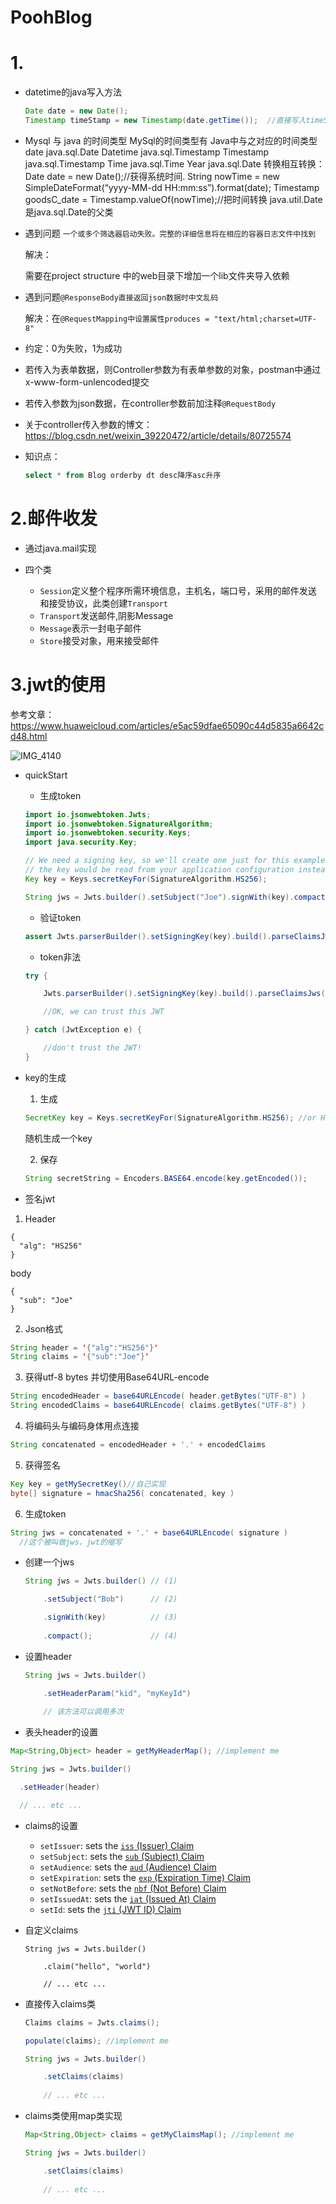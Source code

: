 # PoohBlog

# 1.

- datetime的java写入方法

  ```java
  Date date = new Date();  
  Timestamp timeStamp = new Timestamp(date.getTime());  //直接写入timeStamp即可
  ```

  

- Mysql 与 java 的时间类型 
  MySql的时间类型有 Java中与之对应的时间类型 
    date                 java.sql.Date 
    Datetime          java.sql.Timestamp 
    Timestamp       java.sql.Timestamp 
    Time                 java.sql.Time 
    Year                 java.sql.Date 
  转换相互转换：
  Date date = new Date();//获得系统时间. 
  String nowTime = new SimpleDateFormat(“yyyy-MM-dd HH:mm:ss”).format(date);
  Timestamp goodsC_date = Timestamp.valueOf(nowTime);//把时间转换 
  java.util.Date 是java.sql.Date的父类





- 遇到问题 `一个或多个筛选器启动失败。完整的详细信息将在相应的容器日志文件中找到`

  解决：

  需要在project structure 中的web目录下增加一个lib文件夹导入依赖

- 遇到问题`@ResponseBody直接返回json数据时中文乱码`

  解决：在`@RequestMapping中设置属性produces = "text/html;charset=UTF-8"`

- 约定：0为失败，1为成功

- 若传入为表单数据，则Controller参数为有表单参数的对象，postman中通过x-www-form-unlencoded提交
- 若传入参数为json数据，在controller参数前加注释`@RequestBody`
- 关于controller传入参数的博文：https://blog.csdn.net/weixin_39220472/article/details/80725574

- 知识点：

  ```sql
  select * from Blog orderby dt desc降序asc升序
  ```

# 2.邮件收发

- 通过java.mail实现

- 四个类
  - `Session`定义整个程序所需环境信息，主机名，端口号，采用的邮件发送
    和接受协议，此类创建`Transport`
  - `Transport`发送邮件,阴影Message
  - `Message`表示一封电子邮件
  - `Store`接受对象，用来接受邮件

# 3.jwt的使用

参考文章：https://www.huaweicloud.com/articles/e5ac59dfae65090c44d5835a6642cd48.html

![IMG_4140](/Users/txiao/Downloads/IMG_4140.JPG)

- quickStart

  - 生成token

  ```java
  import io.jsonwebtoken.Jwts;
  import io.jsonwebtoken.SignatureAlgorithm;
  import io.jsonwebtoken.security.Keys;
  import java.security.Key;
  
  // We need a signing key, so we'll create one just for this example. Usually
  // the key would be read from your application configuration instead.
  Key key = Keys.secretKeyFor(SignatureAlgorithm.HS256);
  
  String jws = Jwts.builder().setSubject("Joe").signWith(key).compact();
  ```
  - 验证token

  ```java
  assert Jwts.parserBuilder().setSigningKey(key).build().parseClaimsJws(jws).getBody().getSubject().equals("Joe");
  ```

  - token非法

  ```java
  try {
  
      Jwts.parserBuilder().setSigningKey(key).build().parseClaimsJws(compactJws);
  
      //OK, we can trust this JWT
  
  } catch (JwtException e) {
  
      //don't trust the JWT!
  }
  ```

- key的生成

  1. 生成

  ```java
  SecretKey key = Keys.secretKeyFor(SignatureAlgorithm.HS256); //or HS384 or HS512
  ```

  随机生成一个key

  2. 保存

  ```java
  String secretString = Encoders.BASE64.encode(key.getEncoded());
  ```

- 签名jwt

1. Header

```
{
  "alg": "HS256"
}
```

body

```
{
  "sub": "Joe"
}
```

2. Json格式

```java
String header = '{"alg":"HS256"}'
String claims = '{"sub":"Joe"}'
```

3. 获得utf-8 bytes 并切使用Base64URL-encode

```java
String encodedHeader = base64URLEncode( header.getBytes("UTF-8") )
String encodedClaims = base64URLEncode( claims.getBytes("UTF-8") )
```

4. 将编码头与编码身体用点连接

```java
String concatenated = encodedHeader + '.' + encodedClaims
```

5. 获得签名

```java
Key key = getMySecretKey()//自己实现
byte[] signature = hmacSha256( concatenated, key )
```

6. 生成token

```java
String jws = concatenated + '.' + base64URLEncode( signature )
  //这个被叫做jws，jwt的缩写
```

- 创建一个jws

  ```java
  String jws = Jwts.builder() // (1)
  
      .setSubject("Bob")      // (2) 
  
      .signWith(key)          // (3)
       
      .compact();             // (4)
  ```

- 设置header

  ```java
  String jws = Jwts.builder()
  
      .setHeaderParam("kid", "myKeyId")
      
      // 该方法可以调用多次
  ```

- 表头header的设置

```java
Map<String,Object> header = getMyHeaderMap(); //implement me

String jws = Jwts.builder()

  .setHeader(header)

  // ... etc ...
```

- claims的设置
  - `setIssuer`: sets the [`iss` (Issuer) Claim](https://tools.ietf.org/html/rfc7519#section-4.1.1)
  - `setSubject`: sets the [`sub` (Subject) Claim](https://tools.ietf.org/html/rfc7519#section-4.1.2)
  - `setAudience`: sets the [`aud` (Audience) Claim](https://tools.ietf.org/html/rfc7519#section-4.1.3)
  - `setExpiration`: sets the [`exp` (Expiration Time) Claim](https://tools.ietf.org/html/rfc7519#section-4.1.4)
  - `setNotBefore`: sets the [`nbf` (Not Before) Claim](https://tools.ietf.org/html/rfc7519#section-4.1.5)
  - `setIssuedAt`: sets the [`iat` (Issued At) Claim](https://tools.ietf.org/html/rfc7519#section-4.1.6)
  - `setId`: sets the [`jti` (JWT ID) Claim](https://tools.ietf.org/html/rfc7519#section-4.1.7)

- 自定义claims

  ```
  String jws = Jwts.builder()
  
      .claim("hello", "world")
      
      // ... etc ...
  ```

- 直接传入claims类

  ```java
  Claims claims = Jwts.claims();
  
  populate(claims); //implement me
  
  String jws = Jwts.builder()
  
      .setClaims(claims)
      
      // ... etc ...
  ```

- claims类使用map类实现

  ```java
  Map<String,Object> claims = getMyClaimsMap(); //implement me
  
  String jws = Jwts.builder()
  
      .setClaims(claims)
      
      // ... etc ...
  ```

  

